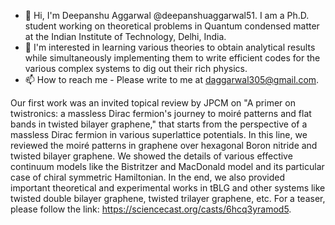 - 👋 Hi, I'm Deepanshu Aggarwal @deepanshuaggarwal51. I am a Ph.D. student working on theoretical problems in Quantum condensed matter at the Indian Institute of Technology, Delhi, India.
- 👀 I'm interested in learning various theories to obtain analytical results while simultaneously implementing them to write efficient codes for the various complex systems to dig out their rich physics.
- 📫 How to reach me - Please write to me at daggarwal305@gmail.com.

Our first work was an invited topical review by JPCM on "A primer on twistronics: a massless Dirac fermion's journey to moiré patterns and flat bands in twisted bilayer graphene," that starts
from the perspective of a massless Dirac fermion in various superlattice potentials. In this line, we reviewed the moiré patterns in graphene over hexagonal Boron nitride and twisted bilayer graphene.
We showed the details of various effective continuum models like the Bistritzer and MacDonald model and its particular case of chiral symmetric Hamiltonian. In the end, we also provided
important theoretical and experimental works in tBLG and other systems like twisted double bilayer graphene, twisted trilayer graphene, etc.
For a teaser, please follow the link: https://sciencecast.org/casts/6hcq3yramod5.

<!---
da8013/da8013 is a ✨ special ✨ repository because its `README.md` (this file) appears on your GitHub profile.
You can click the Preview link to take a look at your changes.
--->
